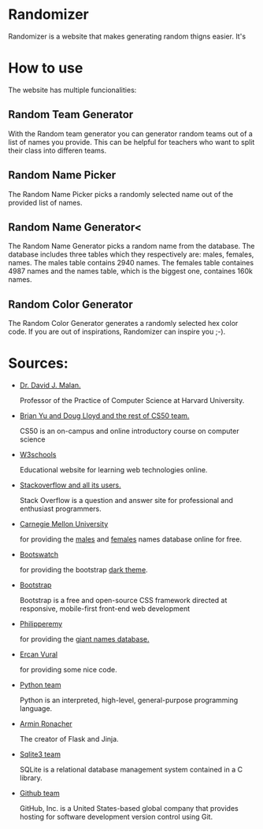 # Randomizer
Randomizer is a website that makes generating random thigns easier. It's
# How to use
The website has multiple funcionalities:
## Random Team Generator
With the Random team generator you can generator random teams out of a list of names you provide. This can be helpful for teachers who want to split their class into differen teams.
## Random Name Picker
The Random Name Picker picks a randomly selected name out of the provided list of names.
## Random Name Generator<
The Random Name Generator picks a random name from the database. The database includes three tables which they respectively are: males, females, names.
The males table contains 2940 names. The females table containes 4987 names and the names table, which is the biggest one, containes 160k names.
## Random Color Generator
The Random Color Generator generates a randomly selected hex color code. If you are out of inspirations, Randomizer can inspire you ;-).

# Sources:
* [Dr. David J. Malan.](https://cs.harvard.edu/malan/)

     Professor of the Practice of Computer Science at Harvard University.
* [Brian Yu and Doug Lloyd and the rest of CS50 team.](https://cs50.harvard.edu/x/2020/)

    CS50 is an on-campus and online introductory course on computer science
* [W3schools](https://www.w3schools.com/)

    Educational website for learning web technologies online.
* [Stackoverflow and all its users.](https://stackoverflow.com/)

    Stack Overflow is a question and answer site for professional and enthusiast programmers.
* [Carnegie Mellon University](https://www.cmu.edu/)

    for providing the [males](http://www.cs.cmu.edu/afs/cs/project/ai-repository/ai/areas/nlp/corpora/names/male.txt) and [females](http://www.cs.cmu.edu/afs/cs/project/ai-repository/ai/areas/nlp/corpora/names/female.txt) names database online for free.
* [Bootswatch](https://bootswatch.com/) 

   for providing the bootstrap [dark theme](https://bootswatch.com/darkly/).
* [Bootstrap](https://getbootstrap.com/)

     Bootstrap is a free and open-source CSS framework directed at responsive, mobile-first front-end web development
* [Philipperemy](https://github.com/philipperemy)

    for providing the [giant names database.](https://github.com/philipperemy/name-dataset/blob/master/names_dataset/first_names.all.txt)
* [Ercan Vural](https://medium.com/@ercanvural.bm)

    for providing some nice code.
* [Python team](https://www.python.org/)

    Python is an interpreted, high-level, general-purpose programming language.
*  [Armin Ronacher](https://github.com/mitsuhiko)

    The creator of Flask and Jinja.
* [Sqlite3 team](https://www.sqlite.org/index.html)

    SQLite is a relational database management system contained in a C library.
* [Github team](https://github.com/)

    GitHub, Inc. is a United States-based global company that provides hosting for software development version control using Git.
